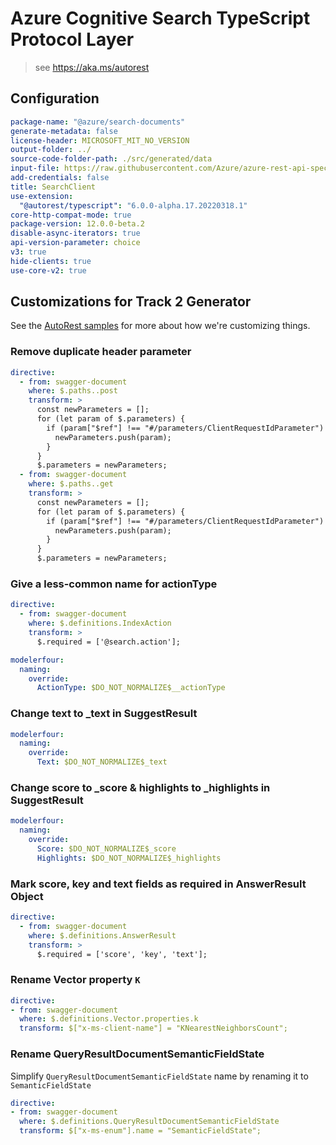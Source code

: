 # Azure Cognitive Search TypeScript Protocol Layer

> see https://aka.ms/autorest

## Configuration

```yaml
package-name: "@azure/search-documents"
generate-metadata: false
license-header: MICROSOFT_MIT_NO_VERSION
output-folder: ../
source-code-folder-path: ./src/generated/data
input-file: https://raw.githubusercontent.com/Azure/azure-rest-api-specs/0cfd102a6ecb172f04ec915732bd8ca6f6b2a7af/specification/search/data-plane/Azure.Search/preview/2023-07-01-Preview/searchindex.json
add-credentials: false
title: SearchClient
use-extension:
  "@autorest/typescript": "6.0.0-alpha.17.20220318.1"
core-http-compat-mode: true
package-version: 12.0.0-beta.2
disable-async-iterators: true
api-version-parameter: choice
v3: true
hide-clients: true
use-core-v2: true
```

## Customizations for Track 2 Generator

See the [AutoRest samples](https://github.com/Azure/autorest/tree/master/Samples/3b-custom-transformations)
for more about how we're customizing things.

### Remove duplicate header parameter

```yaml
directive:
  - from: swagger-document
    where: $.paths..post
    transform: >
      const newParameters = [];
      for (let param of $.parameters) {
        if (param["$ref"] !== "#/parameters/ClientRequestIdParameter") {
          newParameters.push(param);
        }
      }
      $.parameters = newParameters;
  - from: swagger-document
    where: $.paths..get
    transform: >
      const newParameters = [];
      for (let param of $.parameters) {
        if (param["$ref"] !== "#/parameters/ClientRequestIdParameter") {
          newParameters.push(param);
        }
      }
      $.parameters = newParameters;
```

### Give a less-common name for actionType

```yaml
directive:
  - from: swagger-document
    where: $.definitions.IndexAction
    transform: >
      $.required = ['@search.action'];

modelerfour:
  naming:
    override:
      ActionType: $DO_NOT_NORMALIZE$__actionType
```

### Change text to \_text in SuggestResult

```yaml
modelerfour:
  naming:
    override:
      Text: $DO_NOT_NORMALIZE$_text
```

### Change score to \_score & highlights to \_highlights in SuggestResult

```yaml
modelerfour:
  naming:
    override:
      Score: $DO_NOT_NORMALIZE$_score
      Highlights: $DO_NOT_NORMALIZE$_highlights
```

### Mark score, key and text fields as required in AnswerResult Object

```yaml
directive:
  - from: swagger-document
    where: $.definitions.AnswerResult
    transform: >
      $.required = ['score', 'key', 'text'];
```

### Rename Vector property `K`
```yaml
directive:
- from: swagger-document
  where: $.definitions.Vector.properties.k
  transform: $["x-ms-client-name"] = "KNearestNeighborsCount";
```

### Rename QueryResultDocumentSemanticFieldState

 Simplify `QueryResultDocumentSemanticFieldState` name by renaming it to `SemanticFieldState`

```yaml
directive:
- from: swagger-document
  where: $.definitions.QueryResultDocumentSemanticFieldState
  transform: $["x-ms-enum"].name = "SemanticFieldState";
```
